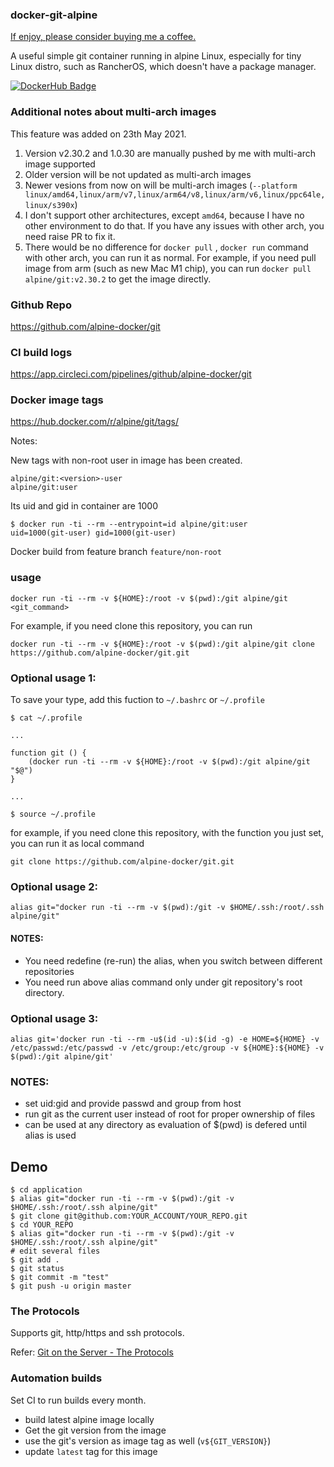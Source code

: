 ### docker-git-alpine

[If enjoy, please consider buying me a coffee.](https://www.buymeacoffee.com/ozbillwang)

A useful simple git container running in alpine Linux, especially for tiny Linux distro, such as RancherOS, which doesn't have a package manager.

[![DockerHub Badge](http://dockeri.co/image/alpine/git)](https://hub.docker.com/r/alpine/git/)

### Additional notes about multi-arch images

This feature was added on 23th May 2021.

1. Version v2.30.2 and 1.0.30 are manually pushed by me with multi-arch image supported
2. Older version will be not updated as multi-arch images
3. Newer vesions from now on will be multi-arch images (`--platform linux/amd64,linux/arm/v7,linux/arm64/v8,linux/arm/v6,linux/ppc64le,linux/s390x`)
4. I don't support other architectures, except `amd64`, because I have no other environment to do that. If you have any issues with other arch, you need raise PR to fix it.
5. There would be no difference for `docker pull` , `docker run` command with other arch, you can run it as normal. For example, if you need pull image from arm (such as new Mac M1 chip), you can run `docker pull alpine/git:v2.30.2` to get the image directly.

### Github Repo

https://github.com/alpine-docker/git

### CI build logs

https://app.circleci.com/pipelines/github/alpine-docker/git

### Docker image tags

https://hub.docker.com/r/alpine/git/tags/

Notes:

New tags with non-root user in image has been created.

```
alpine/git:<version>-user
alpine/git:user
```
Its uid and gid in container are 1000
```
$ docker run -ti --rm --entrypoint=id alpine/git:user
uid=1000(git-user) gid=1000(git-user)
```
Docker build from feature branch `feature/non-root`

### usage

    docker run -ti --rm -v ${HOME}:/root -v $(pwd):/git alpine/git <git_command>

For example, if you need clone this repository, you can run

    docker run -ti --rm -v ${HOME}:/root -v $(pwd):/git alpine/git clone https://github.com/alpine-docker/git.git
    
### Optional usage 1:

To save your type, add this fuction to `~/.bashrc` or `~/.profile`
    
    $ cat ~/.profile
    
    ...
    
    function git () {
        (docker run -ti --rm -v ${HOME}:/root -v $(pwd):/git alpine/git "$@")
    }
    
    ...
    
    $ source ~/.profile

for example, if you need clone this repository, with the function you just set, you can run it as local command

    git clone https://github.com/alpine-docker/git.git

### Optional usage 2:

    alias git="docker run -ti --rm -v $(pwd):/git -v $HOME/.ssh:/root/.ssh alpine/git"
    
#### NOTES:

- You need redefine (re-run) the alias, when you switch between different repositories
- You need run above alias command only under git repository's root directory.

### Optional usage 3:

    alias git='docker run -ti --rm -u$(id -u):$(id -g) -e HOME=${HOME} -v /etc/passwd:/etc/passwd -v /etc/group:/etc/group -v ${HOME}:${HOME} -v $(pwd):/git alpine/git'

### NOTES:

- set uid:gid and provide passwd and group from host
- run git as the current user instead of root for proper ownership of files
- can be used at any directory as evaluation of $(pwd) is defered until alias is used

## Demo

    $ cd application
    $ alias git="docker run -ti --rm -v $(pwd):/git -v $HOME/.ssh:/root/.ssh alpine/git"
    $ git clone git@github.com:YOUR_ACCOUNT/YOUR_REPO.git
    $ cd YOUR_REPO
    $ alias git="docker run -ti --rm -v $(pwd):/git -v $HOME/.ssh:/root/.ssh alpine/git"
    # edit several files
    $ git add . 
    $ git status
    $ git commit -m "test"
    $ git push -u origin master
    
### The Protocols

Supports git, http/https and ssh protocols.

Refer:
[Git on the Server - The Protocols](https://git-scm.com/book/en/v2/Git-on-the-Server-The-Protocols)

### Automation builds

Set  CI to run builds every month.
- build latest alpine image locally
- Get the git version from the image
- use the git's version as image tag as well (`v${GIT_VERSION}`)
- update `latest` tag for this image
